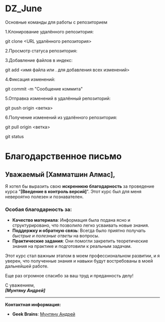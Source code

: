 # DZ_June
Основные команды для работы с репозиторием

1.Клонирование удалённого репозитория:

git clone <URL удалённого репозитория>

2.Просмотр статуса репозитория:

3.Добавление файлов в индекс:

git add <имя файла или . для добавления всех изменений>

4.Фиксация изменений:

git commit -m "Сообщение коммита"

5.Отправка изменений в удалённый репозиторий:

git push origin <ветка>

6.Получение изменений из удалённого репозитория:

git pull origin <ветка>

git status
# Благодарственное письмо

## Уважаемый [Хамматшин Алмас],

Я хотел бы выразить свою **искреннюю благодарность** за проведение курса "**[Введение в контроль версий]**". Этот курс был для меня невероятно полезен и познавателен. 

### Особая благодарность за:
- **Качество материала**: Информация была подана ясно и структурировано, что позволило легко усваивать новые знания.
- **Поддержку и обратную связь**: Всегда было приятно получать *быстрые и полезные ответы* на вопросы.
- **Практические задания**: Они помогли закрепить теоретические знания на практике и подготовили к реальным задачам.

Этот курс стал важным этапом в моем профессиональном развитии, и я уверен, что полученные знания и навыки будут востребованы в моей дальнейшей работе.

Еще раз огромное спасибо за ваш труд и преданность делу!

С уважением,  
***[Мунтяну Андрей]***

---

**Контактная информация:**
- **Geek Brains**: [Мунтяну Андрей](https://gb.ru/users/bf768e72-d911-48c7-b50d-7df88b0ab5f7)
